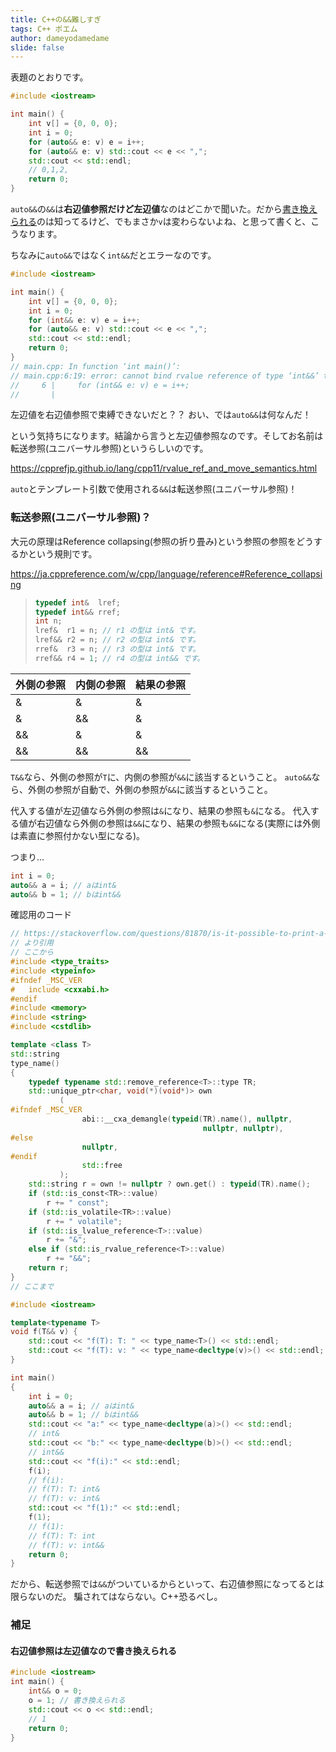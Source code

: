 ```yaml
---
title: C++の&&難しすぎ
tags: C++ ポエム
author: dameyodamedame
slide: false
---
```

表題のとおりです。

```c++
#include <iostream>

int main() {
    int v[] = {0, 0, 0};
    int i = 0;
    for (auto&& e: v) e = i++;
    for (auto&& e: v) std::cout << e << ",";
    std::cout << std::endl;
    // 0,1,2,
    return 0;
}
```
`auto&&`の`&&`は**右辺値参照だけど左辺値**なのはどこかで聞いた。だから[書き換えられる](#右辺値参照は左辺値なので書き換えられる)のは知ってるけど、でもまさか`v`は変わらないよね、と思って書くと、こうなります。

ちなみに``auto&&``ではなく``int&&``だとエラーなのです。

```c++
#include <iostream>

int main() {
    int v[] = {0, 0, 0};
    int i = 0;
    for (int&& e: v) e = i++;
    for (auto&& e: v) std::cout << e << ",";
    std::cout << std::endl;
    return 0;
}
// main.cpp: In function ‘int main()’:
// main.cpp:6:19: error: cannot bind rvalue reference of type ‘int&&’ to lvalue of type ‘int’
//     6 |     for (int&& e: v) e = i++;
//       |    
```

左辺値を右辺値参照で束縛できないだと？？
おい、では`auto&&`は何なんだ！

という気持ちになります。結論から言うと左辺値参照なのです。そしてお名前は転送参照(ユニバーサル参照)というらしいのです。

https://cpprefjp.github.io/lang/cpp11/rvalue_ref_and_move_semantics.html

`auto`とテンプレート引数で使用される`&&`は転送参照(ユニバーサル参照)！

### 転送参照(ユニバーサル参照)？

大元の原理はReference collapsing(参照の折り畳み)という参照の参照をどうするかという規則です。

https://ja.cppreference.com/w/cpp/language/reference#Reference_collapsing

> ```c++
> typedef int&  lref;
> typedef int&& rref;
> int n;
> lref&  r1 = n; // r1 の型は int& です。
> lref&& r2 = n; // r2 の型は int& です。
> rref&  r3 = n; // r3 の型は int& です。
> rref&& r4 = 1; // r4 の型は int&& です。
> ```

|外側の参照|内側の参照|結果の参照|
|---|---|---|
|&|&|&|
|&|&&|&|
|&&|&|&|
|&&|&&|&&|

`T&&`なら、外側の参照が`T`に、内側の参照が`&&`に該当するということ。
`auto&&`なら、外側の参照が自動で、外側の参照が`&&`に該当するということ。

代入する値が左辺値なら外側の参照は`&`になり、結果の参照も`&`になる。
代入する値が右辺値なら外側の参照は`&&`になり、結果の参照も`&&`になる(実際には外側は素直に参照付かない型になる)。

つまり...

```c++
int i = 0;
auto&& a = i; // aはint&
auto&& b = 1; // bはint&&
```

確認用のコード
```c++
// https://stackoverflow.com/questions/81870/is-it-possible-to-print-a-variables-type-in-standard-c
// より引用
// ここから
#include <type_traits>
#include <typeinfo>
#ifndef _MSC_VER
#   include <cxxabi.h>
#endif
#include <memory>
#include <string>
#include <cstdlib>

template <class T>
std::string
type_name()
{
    typedef typename std::remove_reference<T>::type TR;
    std::unique_ptr<char, void(*)(void*)> own
           (
#ifndef _MSC_VER
                abi::__cxa_demangle(typeid(TR).name(), nullptr,
                                           nullptr, nullptr),
#else
                nullptr,
#endif
                std::free
           );
    std::string r = own != nullptr ? own.get() : typeid(TR).name();
    if (std::is_const<TR>::value)
        r += " const";
    if (std::is_volatile<TR>::value)
        r += " volatile";
    if (std::is_lvalue_reference<T>::value)
        r += "&";
    else if (std::is_rvalue_reference<T>::value)
        r += "&&";
    return r;
}
// ここまで

#include <iostream>

template<typename T>
void f(T&& v) {
    std::cout << "f(T): T: " << type_name<T>() << std::endl;
    std::cout << "f(T): v: " << type_name<decltype(v)>() << std::endl;
}

int main()
{
    int i = 0;
    auto&& a = i; // aはint&
    auto&& b = 1; // bはint&&
    std::cout << "a:" << type_name<decltype(a)>() << std::endl;
    // int&
    std::cout << "b:" << type_name<decltype(b)>() << std::endl;
    // int&&
    std::cout << "f(i):" << std::endl;
    f(i);
    // f(i):
    // f(T): T: int&
    // f(T): v: int&
    std::cout << "f(1):" << std::endl;
    f(1);
    // f(1):
    // f(T): T: int
    // f(T): v: int&&
    return 0;
}
```

だから、転送参照では`&&`がついているからといって、右辺値参照になってるとは限らないのだ。
騙されてはならない。C++恐るべし。

### 補足
#### 右辺値参照は左辺値なので書き換えられる

```c++
#include <iostream>
int main() {
    int&& o = 0;
    o = 1; // 書き換えられる
    std::cout << o << std::endl;
    // 1
    return 0;
}
```

